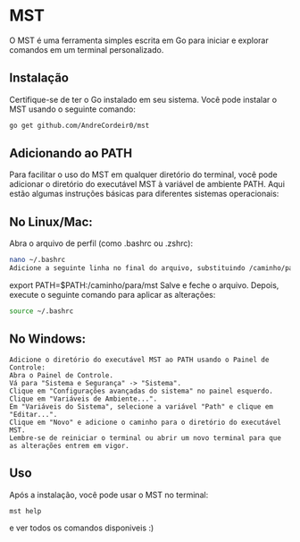 # MST 

O MST é uma ferramenta simples escrita em Go para iniciar e explorar comandos em um terminal personalizado.

## Instalação

Certifique-se de ter o Go instalado em seu sistema. Você pode instalar o MST usando o seguinte comando:

```bash
go get github.com/AndreCordeir0/mst
```

## Adicionando ao PATH
Para facilitar o uso do MST em qualquer diretório do terminal, você pode adicionar o diretório do executável MST à variável de ambiente PATH. Aqui estão algumas instruções básicas para diferentes sistemas operacionais:

## No Linux/Mac:
Abra o arquivo de perfil (como .bashrc ou .zshrc):

```bash
nano ~/.bashrc
Adicione a seguinte linha no final do arquivo, substituindo /caminho/para/mst pelo caminho real para o diretório do executável MST:
```

export PATH=$PATH:/caminho/para/mst
Salve e feche o arquivo. Depois, execute o seguinte comando para aplicar as alterações:

```bash
source ~/.bashrc
```

## No Windows:
    Adicione o diretório do executável MST ao PATH usando o Painel de Controle:  
    Abra o Painel de Controle.  
    Vá para "Sistema e Segurança" -> "Sistema".  
    Clique em "Configurações avançadas do sistema" no painel esquerdo.  
    Clique em "Variáveis de Ambiente...".  
    Em "Variáveis do Sistema", selecione a variável "Path" e clique em "Editar...".  
    Clique em "Novo" e adicione o caminho para o diretório do executável MST.  
    Lembre-se de reiniciar o terminal ou abrir um novo terminal para que as alterações entrem em vigor.  

## Uso
Após a instalação, você pode usar o MST no terminal:

```bash
mst help
```

e ver todos os comandos disponiveis :)